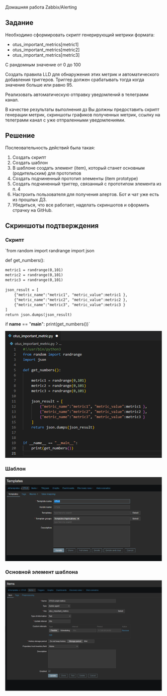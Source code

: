 Домашняя работа Zabbix/Alerting

## Задание

Необходимо сформировать скрипт генерирующий метрики формата:
- otus_important_metrics[metric1]
- otus_important_metrics[metric2]
- otus_important_metrics[metric3]
  
С рандомным значение от 0 до 100

Создать правила LLD для обнаружения этих метрик и автоматического добавления триггеров. Триггер должен срабатывать тогда когда значение больше или равно 95.

Реализовать автоматическую отправку уведомлений в телеграмм канал.

В качестве результаты выполнения дз Вы должны предоставить скрипт генерации метрик, скриншоты графиков полученных метрик, ссылку на телеграмм канал с уже отпраленными уведомлениями.


## Решение

Послеовательность действий была такая:
1. Создать скрипт
2. Создать шаблон
3. В шаблоне создать элемент (item), который станет основным (родительским) для прототипов
4. Создать подчиненный прототип элементы (item prototype)
5. Создать подчиненный триггер, связанный с прототипом элемента из п. 4
6. Настроить пользователя для получения алертов. Бот и чат уже есть из прошлых ДЗ.
7. Убедиться, что все работает, наделать скриншотов и оформить страчку на GitHub.

## Скриншоты подтверждения

### Скрипт

`from random import randrange
import json

def get_numbers():

    metric1 = randrange(0,101)
    metric2 = randrange(0,101)
    metric3 = randrange(0,101)

    json_result = [
        {"metric_name":"metric1", "metric_value":metric1 },
        {"metric_name":"metric2", "metric_value":metric2 },
        {"metric_name":"metric3", "metric_value":metric3 }
    ]
    return json.dumps(json_result)


if __name__ == "__main__":
    print(get_numbers())`

![Скрипт](hw_5/01_python_script.png)


### Шаблон

![Шаблон](hw_5/02_template.png)

### Основной элемент шаблона

![Основной элемент шаблона](hw_5/03_template_main_item.png)
